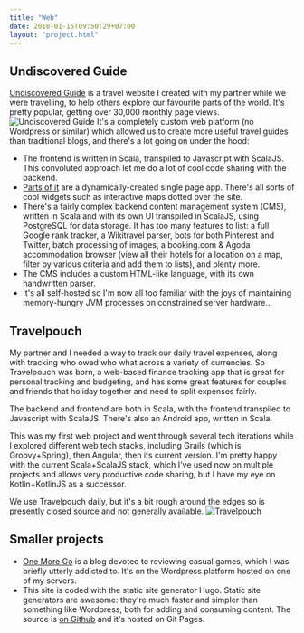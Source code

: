 ```yaml
---
title: "Web"
date: 2018-01-15T09:50:29+07:00
layout: "project.html"
---
```

## Undiscovered Guide
[Undiscovered Guide](https://www.undiscoveredguide.com) is a travel website I created with my partner while we were travelling, to help others explore our favourite parts of the world.  It's pretty popular, getting over 30,000 monthly page views.
![Undiscovered Guide](/Words/images/ug.JPG)
It's a completely custom web platform (no Wordpress or similar) which allowed us to create more useful travel guides than traditional blogs, and there's a lot going on under the hood:

* The frontend is written in Scala, transpiled to Javascript with ScalaJS.  This convoluted approach let me do a lot of cool code sharing with the backend.
* [Parts of it](https://www.undiscoveredguide.com/hanoi-street-food) are a dynamically-created single page app.  There's all sorts of cool widgets such as interactive maps dotted over the site.
* There's a fairly complex backend content management system (CMS), written in Scala and with its own UI transpiled in ScalaJS, using PostgreSQL for data storage.  It has too many features to list: a full Google rank tracker, a Wikitravel parser, bots for both Pinterest and Twitter, batch processing of images, a booking.com & Agoda accommodation browser (view all their hotels for a location on a map, filter by various criteria and add them to lists), and plenty more.
* The CMS includes a custom HTML-like language, with its own handwritten parser.
* It's all self-hosted so I'm now all too familiar with the joys of maintaining memory-hungry JVM processes on constrained server hardware... 

## Travelpouch
My partner and I needed a way to track our daily travel expenses, along with tracking who owed who what across a variety of currencies.  So Travelpouch was born, a web-based finance tracking app that is great for personal tracking and budgeting, and has some great features for couples and friends that holiday together and need to split expenses fairly.

The backend and frontend are both in Scala, with the frontend transpiled to Javascript with ScalaJS.  There's also an Android app, written in Scala.  

This was my first web project and went through several tech iterations while I explored different web tech stacks, including Grails (which is Groovy+Spring), then Angular, then its current version.  I'm pretty happy with the current Scala+ScalaJS stack, which I've used now on multiple projects and allows very productive code sharing, but I have my eye on Kotlin+KotlinJS as a successor.

We use Travelpouch daily, but it's a bit rough around the edges so is presently closed source and not generally available.
![Travelpouch](/Words/images/travelpouch.jpg)

## Smaller projects
* [One More Go](http://www.onemorego.net/) is a blog devoted to reviewing casual games, which I was briefly utterly addicted to.  It's on the Wordpress platform hosted on one of my servers.
* This site is coded with the static site generator Hugo.  Static site generators are awesome: they're much faster and simpler than something like Wordpress, both for adding and consuming content.  The source is [on Github](https://github.com/programmatix/Words) and it's hosted on Git Pages. 
